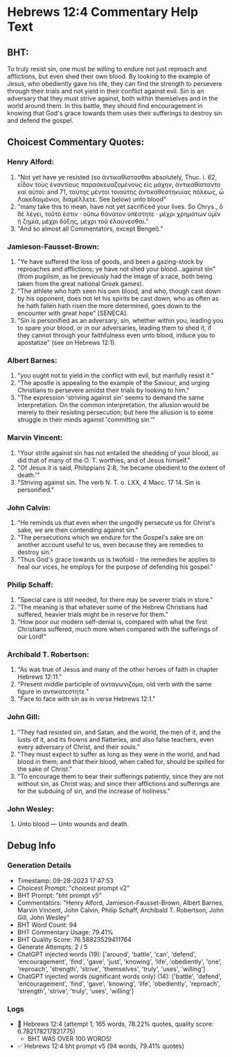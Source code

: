 # Hebrews 12:4 Commentary Help Text

## BHT:
To truly resist sin, one must be willing to endure not just reproach and afflictions, but even shed their own blood. By looking to the example of Jesus, who obediently gave his life, they can find the strength to persevere through their trials and not yield in their conflict against evil. Sin is an adversary that they must strive against, both within themselves and in the world around them. In this battle, they should find encouragement in knowing that God's grace towards them uses their sufferings to destroy sin and defend the gospel.

## Choicest Commentary Quotes:
### Henry Alford:
1. "Not yet have ye resisted (so ἀντικαθίστασθαι absolutely, Thuc. i. 62, εἶδον τοὺς ἐναντίους παρασκευαζομένους εἰς μάχην, ἀντικαθίσταντο καὶ αὐτοί: and 71, ταύτης μέντοι τοιαύτης ἀντικαθεστηκυίας πόλεως, ὦ Λακεδαιμόνιοι, διαμέλλετε. See below) unto blood"
2. "many take this to mean, have not yet sacrificed your lives. So Chrys., ὃ δὲ λέγει, τοῦτό ἐστιν · οὔπω θάνατον ὑπέστητε · μέχρι χρημάτων ὑμῖν ἡ ζημία, μέχρι δόξης, μέχρι τοῦ ἐλαύνεσθαι."
3. "And so almost all Commentators, except Bengel)."

### Jamieson-Fausset-Brown:
1. "Ye have suffered the loss of goods, and been a gazing-stock by reproaches and afflictions; ye have not shed your blood...against sin" (from pugilism, as he previously had the image of a race, both being taken from the great national Greek games).
2. "The athlete who hath seen his own blood, and who, though cast down by his opponent, does not let his spirits be cast down, who as often as he hath fallen hath risen the more determined, goes down to the encounter with great hope" [SENECA].
3. "Sin is personified as an adversary; sin, whether within you, leading you to spare your blood, or in our adversaries, leading them to shed it, if they cannot through your faithfulness even unto blood, induce you to apostatize" (see on Hebrews 12:1).

### Albert Barnes:
1. "you ought not to yield in the conflict with evil, but manfully resist it.”
2. "The apostle is appealing to the example of the Saviour, and urging Christians to persevere amidst their trials by looking to him."
3. "The expression 'striving against sin' seems to demand the same interpretation. On the common interpretation, the allusion would be merely to their resisting persecution; but here the allusion is to some struggle in their minds against 'committing sin.'"

### Marvin Vincent:
1. "Your strife against sin has not entailed the shedding of your blood, as did that of many of the O. T. worthies, and of Jesus himself."
2. "Of Jesus it is said, Philippians 2:8, 'he became obedient to the extent of death.'"
3. "Striving against sin. The verb N. T. o. LXX, 4 Macc. 17 14. Sin is personified."

### John Calvin:
1. "He reminds us that even when the ungodly persecute us for Christ's sake, we are then contending against sin."
2. "The persecutions which we endure for the Gospel's sake are on another account useful to us, even because they are remedies to destroy sin."
3. "Thus God's grace towards us is twofold - the remedies he applies to heal our vices, he employs for the purpose of defending his gospel."

### Philip Schaff:
1. "Special care is still needed, for there may be severer trials in store."
2. "The meaning is that whatever some of the Hebrew Christians had suffered, heavier trials might be in reserve for them."
3. "How poor our modern self-denial is, compared with what the first Christians suffered, much more when compared with the sufferings of our Lord!"

### Archibald T. Robertson:
1. "As was true of Jesus and many of the other heroes of faith in chapter Hebrews 12:11."
2. "Present middle participle of ανταγωνιζομα, old verb with the same figure in αντικατεστητε."
3. "Face to face with sin as in verse Hebrews 12:1."

### John Gill:
1. "They had resisted sin, and Satan, and the world, the men of it, and the lusts of it, and its frowns and flatteries, and also false teachers, even every adversary of Christ, and their souls."
2. "They must expect to suffer as long as they were in the world, and had blood in them; and that their blood, when called for, should be spilled for the sake of Christ."
3. "To encourage them to bear their sufferings patiently, since they are not without sin, as Christ was; and since their afflictions and sufferings are for the subduing of sin, and the increase of holiness."

### John Wesley:
1. Unto blood — Unto wounds and death.


## Debug Info
### Generation Details
- Timestamp: 09-28-2023 17:47:53
- Choicest Prompt: "choicest prompt v2"
- BHT Prompt: "bht prompt v5"
- Commentators: "Henry Alford, Jamieson-Fausset-Brown, Albert Barnes, Marvin Vincent, John Calvin, Philip Schaff, Archibald T. Robertson, John Gill, John Wesley"
- BHT Word Count: 94
- BHT Commentary Usage: 79.41%
- BHT Quality Score: 76.58823529411764
- Generate Attempts: 2 / 5
- ChatGPT injected words (19):
	['around', 'battle', 'can', 'defend', 'encouragement', 'find', 'gave', 'just', 'knowing', 'life', 'obediently', 'one', 'reproach', 'strength', 'strive', 'themselves', 'truly', 'uses', 'willing']
- ChatGPT injected words (significant words only) (14):
	['battle', 'defend', 'encouragement', 'find', 'gave', 'knowing', 'life', 'obediently', 'reproach', 'strength', 'strive', 'truly', 'uses', 'willing']

### Logs
- 🔄 Hebrews 12:4 (attempt 1, 165 words, 78.22% quotes, quality score: 6.782178217821775) 
	- BHT WAS OVER 100 WORDS!
- ✅ Hebrews 12:4 bht prompt v5 (94 words, 79.41% quotes)